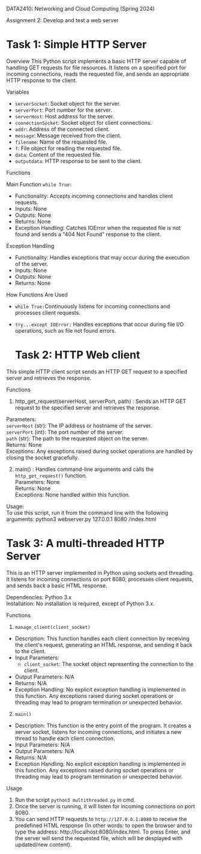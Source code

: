 DATA2410: Networking and Cloud Computing (Spring 2024)

Assignment 2: Develop and test a web server

# Task 1: Simple HTTP Server
Overview
This Python script implements a basic HTTP server capable of handling GET requests for file resources. It listens on a specified port for incoming connections, reads the requested file, and sends an appropriate HTTP response to the client.

Variables
- `serverSocket`: Socket object for the server.
- `serverPort`: Port number for the server.
- `serverHost`: Host address for the server.
- `connectionSocket`: Socket object for client connections.
- `addr`: Address of the connected client.
- `message`: Message received from the client.
- `filename`: Name of the requested file.
- `f`: File object for reading the requested file.
- `data`: Content of the requested file.
- `outputdata`: HTTP response to be sent to the client.

Functions

Main Function
`while True:`
- Functionality: Accepts incoming connections and handles client requests.
- Inputs: None
- Outputs: None
- Returns: None
- Exception Handling: Catches IOError when the requested file is not found and sends a "404 Not Found" response to the client.

Exception Handling

- Functionality: Handles exceptions that may occur during the execution of the server.
- Inputs: None
- Outputs: None
- Returns: None

How Functions Are Used
- `while True:`Continuously listens for incoming connections and processes client requests.
- `try...except IOError:` Handles exceptions that occur during file I/O operations, such as file not found errors.


  # Task 2: HTTP Web client
This simple HTTP client script sends an HTTP GET request to a specified server and retrieves the response.

Functions
1) http_get_request(serverHost, serverPort, path)  :  Sends an HTTP GET request to the specified server and retrieves the response.

Parameters:   
  `serverHost` (str): The IP address or hostname of the server.     
  `serverPort` (int): The port number of the server.    
  `path` (str): The path to the requested object on the server.     
Returns: None   
Exceptions: Any exceptions raised during socket operations are handled by closing the socket gracefully.

2) main()  : 
Handles command-line arguments and calls the `http_get_request()` function.   
Parameters: None    
Returns: None    
Exceptions: None handled within this function.

Usage:  
To use this script, run it from the command line with the following arguments: python3 webserver.py 127.0.0.1 8080 /index.html


# Task 3: A multi-threaded HTTP Server
This is an HTTP server implemented in Python using sockets and threading. 
It listens for incoming connections on port 8080, processes client requests, and sends back a basic HTML response.

Dependencies: Python 3.x    
Installation: No installation is required, except of Python 3.x.

Functions
1) `manage_client(client_socket)`
- Description: This function handles each client connection by receiving the client's request, generating an HTML response, and sending it back to the client.
- Input Parameters: 
    - `client_socket`: The socket object representing the connection to the client.
- Output Parameters: N/A
- Returns: N/A
- Exception Handling: No explicit exception handling is implemented in this function. Any exceptions raised during socket operations or threading may lead to program termination or unexpected behavior.
2) `main()`
- Description: This function is the entry point of the program. It creates a server socket, listens for incoming connections, and initiates a new thread to handle each client connection.
- Input Parameters: N/A
- Output Parameters: N/A
- Returns: N/A
- Exception Handling: No explicit exception handling is implemented in this function. Any exceptions raised during socket operations or threading may lead to program termination or unexpected behavior.

Usage
1. Run the script `python3 multithreaded.py` in cmd.
2. Once the server is running, it will listen for incoming connections on port 8080.
3. You can send HTTP requests to `http://127.0.0.1:8080` to receive the predefined HTML response (In other words: to open the browser and to type the address: http://localhost:8080/index.html. To press Enter, and the server will send the requested file, which will be desplayed with updated/new content).


